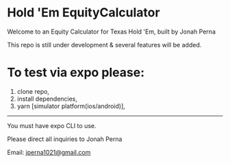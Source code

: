 # Hold 'Em EquityCalculator

Welcome to an Equity Calculator for Texas Hold 'Em, built by Jonah Perna

This repo is still under development & several features will be added.

# To test via expo please:  

  1. clone repo,
  2. install dependencies,
  3. yarn [simulator platform(ios/android)],
  
--------
You must have expo CLI to use.

Please direct all inquiries to Jonah Perna

Email: jperna1021@gmail.com
